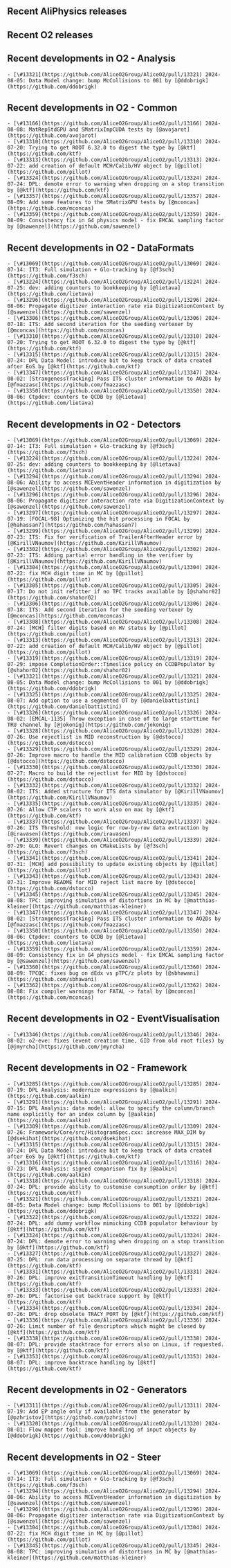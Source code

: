 ## Recent AliPhysics releases
## Recent O2 releases
## Recent developments in O2 - Analysis
	- [\#13321](https://github.com/AliceO2Group/AliceO2/pull/13321) 2024-08-05: Data Model change: bump McCollisions to 001 by [@ddobrigk](https://github.com/ddobrigk)
## Recent developments in O2 - Common
	- [\#13166](https://github.com/AliceO2Group/AliceO2/pull/13166) 2024-08-08: MatRepStdGPU and SMatrixImpCUDA tests by [@avojarot](https://github.com/avojarot)
	- [\#13310](https://github.com/AliceO2Group/AliceO2/pull/13310) 2024-07-20: Trying to get ROOT 6.32.0 to digest the type by [@ktf](https://github.com/ktf)
	- [\#13313](https://github.com/AliceO2Group/AliceO2/pull/13313) 2024-07-22: add creation of default MCH/Calib/HV object by [@pillot](https://github.com/pillot)
	- [\#13324](https://github.com/AliceO2Group/AliceO2/pull/13324) 2024-07-24: DPL: demote error to warning when dropping on a stop transition by [@ktf](https://github.com/ktf)
	- [\#13357](https://github.com/AliceO2Group/AliceO2/pull/13357) 2024-08-09: Add some features to the SMatrixGPU tests by [@mconcas](https://github.com/mconcas)
	- [\#13359](https://github.com/AliceO2Group/AliceO2/pull/13359) 2024-08-09: Consistency fix in G4 physics model - fix EMCAL sampling factor by [@sawenzel](https://github.com/sawenzel)
## Recent developments in O2 - DataFormats
	- [\#13069](https://github.com/AliceO2Group/AliceO2/pull/13069) 2024-07-14: IT3: Full simulation + Glo-tracking by [@f3sch](https://github.com/f3sch)
	- [\#13224](https://github.com/AliceO2Group/AliceO2/pull/13224) 2024-07-25: dev: adding counters to bookkeeping by [@lietava](https://github.com/lietava)
	- [\#13296](https://github.com/AliceO2Group/AliceO2/pull/13296) 2024-08-06: Propagate digitizer interaction rate via DigitizationContext by [@sawenzel](https://github.com/sawenzel)
	- [\#13306](https://github.com/AliceO2Group/AliceO2/pull/13306) 2024-07-18: ITS: Add second iteration for the seeding vertexer by [@mconcas](https://github.com/mconcas)
	- [\#13310](https://github.com/AliceO2Group/AliceO2/pull/13310) 2024-07-20: Trying to get ROOT 6.32.0 to digest the type by [@ktf](https://github.com/ktf)
	- [\#13315](https://github.com/AliceO2Group/AliceO2/pull/13315) 2024-07-24: DPL Data Model: introduce bit to keep track of data created after EoS by [@ktf](https://github.com/ktf)
	- [\#13347](https://github.com/AliceO2Group/AliceO2/pull/13347) 2024-08-02: [StrangenessTracking] Pass ITS cluster information to AO2Ds by [@fmazzasc](https://github.com/fmazzasc)
	- [\#13350](https://github.com/AliceO2Group/AliceO2/pull/13350) 2024-08-06: Ctpdev: counters to QCDB by [@lietava](https://github.com/lietava)
## Recent developments in O2 - Detectors
	- [\#13069](https://github.com/AliceO2Group/AliceO2/pull/13069) 2024-07-14: IT3: Full simulation + Glo-tracking by [@f3sch](https://github.com/f3sch)
	- [\#13224](https://github.com/AliceO2Group/AliceO2/pull/13224) 2024-07-25: dev: adding counters to bookkeeping by [@lietava](https://github.com/lietava)
	- [\#13294](https://github.com/AliceO2Group/AliceO2/pull/13294) 2024-08-06: Ability to access MCEventHeader information in digitization by [@sawenzel](https://github.com/sawenzel)
	- [\#13296](https://github.com/AliceO2Group/AliceO2/pull/13296) 2024-08-06: Propagate digitizer interaction rate via DigitizationContext by [@sawenzel](https://github.com/sawenzel)
	- [\#13297](https://github.com/AliceO2Group/AliceO2/pull/13297) 2024-07-19: [FOCAL-98] Optimizing the hit processing in FOCAL by [@hahassan7](https://github.com/hahassan7)
	- [\#13299](https://github.com/AliceO2Group/AliceO2/pull/13299) 2024-07-23: ITS: Fix for verification of TrailerAfterHeader error by [@KirillVNaumov](https://github.com/KirillVNaumov)
	- [\#13302](https://github.com/AliceO2Group/AliceO2/pull/13302) 2024-07-23: ITS: Adding partial error handling in the verifier by [@KirillVNaumov](https://github.com/KirillVNaumov)
	- [\#13304](https://github.com/AliceO2Group/AliceO2/pull/13304) 2024-07-22: fix MCH digit time in MC by [@pillot](https://github.com/pillot)
	- [\#13305](https://github.com/AliceO2Group/AliceO2/pull/13305) 2024-07-17: Do not init refitter if no TPC tracks available by [@shahor02](https://github.com/shahor02)
	- [\#13306](https://github.com/AliceO2Group/AliceO2/pull/13306) 2024-07-18: ITS: Add second iteration for the seeding vertexer by [@mconcas](https://github.com/mconcas)
	- [\#13308](https://github.com/AliceO2Group/AliceO2/pull/13308) 2024-07-24: [MCH] filter digits based on HV status by [@pillot](https://github.com/pillot)
	- [\#13313](https://github.com/AliceO2Group/AliceO2/pull/13313) 2024-07-22: add creation of default MCH/Calib/HV object by [@pillot](https://github.com/pillot)
	- [\#13319](https://github.com/AliceO2Group/AliceO2/pull/13319) 2024-07-29: impose CompletionOrder::Timeslice policy on CCDBPopulator by [@shahor02](https://github.com/shahor02)
	- [\#13321](https://github.com/AliceO2Group/AliceO2/pull/13321) 2024-08-05: Data Model change: bump McCollisions to 001 by [@ddobrigk](https://github.com/ddobrigk)
	- [\#13325](https://github.com/AliceO2Group/AliceO2/pull/13325) 2024-08-07: Add option to use a segmented OT by [@danielbattistini](https://github.com/danielbattistini)
	- [\#13326](https://github.com/AliceO2Group/AliceO2/pull/13326) 2024-08-02: [EMCAL-1135] Throw exception in case of to large starttime for TRU channel by [@jokonig](https://github.com/jokonig)
	- [\#13328](https://github.com/AliceO2Group/AliceO2/pull/13328) 2024-07-26: Use rejectlist in MID reconstruction by [@dstocco](https://github.com/dstocco)
	- [\#13329](https://github.com/AliceO2Group/AliceO2/pull/13329) 2024-07-26: Improve macro to handle the MID calibration CCDB objects by [@dstocco](https://github.com/dstocco)
	- [\#13330](https://github.com/AliceO2Group/AliceO2/pull/13330) 2024-07-27: Macro to build the rejectlist for MID by [@dstocco](https://github.com/dstocco)
	- [\#13332](https://github.com/AliceO2Group/AliceO2/pull/13332) 2024-08-02: ITS: Added structure for ITS data simulator by [@KirillVNaumov](https://github.com/KirillVNaumov)
	- [\#13335](https://github.com/AliceO2Group/AliceO2/pull/13335) 2024-07-26: Allow CTP scalers to work also on mac by [@ktf](https://github.com/ktf)
	- [\#13337](https://github.com/AliceO2Group/AliceO2/pull/13337) 2024-07-26: ITS Threshold: new logic for row-by-row data extraction by [@iravasen](https://github.com/iravasen)
	- [\#13339](https://github.com/AliceO2Group/AliceO2/pull/13339) 2024-07-29: GLO: Revert changes on CMakeLists by [@f3sch](https://github.com/f3sch)
	- [\#13341](https://github.com/AliceO2Group/AliceO2/pull/13341) 2024-07-31: [MCH] add possibility to update existing objects by [@pillot](https://github.com/pillot)
	- [\#13343](https://github.com/AliceO2Group/AliceO2/pull/13343) 2024-07-31: Improve README for MID reject list macro by [@dstocco](https://github.com/dstocco)
	- [\#13345](https://github.com/AliceO2Group/AliceO2/pull/13345) 2024-08-08: TPC: improving simulation of distortions in MC by [@matthias-kleiner](https://github.com/matthias-kleiner)
	- [\#13347](https://github.com/AliceO2Group/AliceO2/pull/13347) 2024-08-02: [StrangenessTracking] Pass ITS cluster information to AO2Ds by [@fmazzasc](https://github.com/fmazzasc)
	- [\#13350](https://github.com/AliceO2Group/AliceO2/pull/13350) 2024-08-06: Ctpdev: counters to QCDB by [@lietava](https://github.com/lietava)
	- [\#13359](https://github.com/AliceO2Group/AliceO2/pull/13359) 2024-08-09: Consistency fix in G4 physics model - fix EMCAL sampling factor by [@sawenzel](https://github.com/sawenzel)
	- [\#13360](https://github.com/AliceO2Group/AliceO2/pull/13360) 2024-08-09: TPCQC: fixes bug on dEdx vs pTPC/z plots by [@sbhawani](https://github.com/sbhawani)
	- [\#13362](https://github.com/AliceO2Group/AliceO2/pull/13362) 2024-08-08: Fix compiler warnings for FATAL -> fatal by [@mconcas](https://github.com/mconcas)
## Recent developments in O2 - EventVisualisation
	- [\#13346](https://github.com/AliceO2Group/AliceO2/pull/13346) 2024-08-02: o2-eve: fixes (event creation time, GID from old root files) by [@jmyrcha](https://github.com/jmyrcha)
## Recent developments in O2 - Framework
	- [\#13285](https://github.com/AliceO2Group/AliceO2/pull/13285) 2024-07-19: DPL Analysis: modernize expressions by [@aalkin](https://github.com/aalkin)
	- [\#13291](https://github.com/AliceO2Group/AliceO2/pull/13291) 2024-07-15: DPL Analysis: data model: allow to specify the column/branch name explicitly for an index column by [@aalkin](https://github.com/aalkin)
	- [\#13309](https://github.com/AliceO2Group/AliceO2/pull/13309) 2024-07-26: Framework/Core/src/HistogramSpec.cxx: increase MAX_DIM by [@dsekihat](https://github.com/dsekihat)
	- [\#13315](https://github.com/AliceO2Group/AliceO2/pull/13315) 2024-07-24: DPL Data Model: introduce bit to keep track of data created after EoS by [@ktf](https://github.com/ktf)
	- [\#13316](https://github.com/AliceO2Group/AliceO2/pull/13316) 2024-07-23: DPL Analysis: signed comparison fix by [@aalkin](https://github.com/aalkin)
	- [\#13318](https://github.com/AliceO2Group/AliceO2/pull/13318) 2024-07-24: DPL: provide ability to customise consumption order by [@ktf](https://github.com/ktf)
	- [\#13321](https://github.com/AliceO2Group/AliceO2/pull/13321) 2024-08-05: Data Model change: bump McCollisions to 001 by [@ddobrigk](https://github.com/ddobrigk)
	- [\#13322](https://github.com/AliceO2Group/AliceO2/pull/13322) 2024-07-24: DPL: add dummy workflow mimicking CCDB populator behaviour by [@ktf](https://github.com/ktf)
	- [\#13324](https://github.com/AliceO2Group/AliceO2/pull/13324) 2024-07-24: DPL: demote error to warning when dropping on a stop transition by [@ktf](https://github.com/ktf)
	- [\#13327](https://github.com/AliceO2Group/AliceO2/pull/13327) 2024-07-25: DPL: run data processing on separate thread by [@ktf](https://github.com/ktf)
	- [\#13331](https://github.com/AliceO2Group/AliceO2/pull/13331) 2024-07-26: DPL: improve exitTransitionTimeout handling by [@ktf](https://github.com/ktf)
	- [\#13333](https://github.com/AliceO2Group/AliceO2/pull/13333) 2024-07-26: DPL: factorise out backtrace support by [@ktf](https://github.com/ktf)
	- [\#13334](https://github.com/AliceO2Group/AliceO2/pull/13334) 2024-07-26: DPL: drop obsolete TRACY_PORT by [@ktf](https://github.com/ktf)
	- [\#13336](https://github.com/AliceO2Group/AliceO2/pull/13336) 2024-07-26: Limit number of file descriptors which might be closed by [@ktf](https://github.com/ktf)
	- [\#13338](https://github.com/AliceO2Group/AliceO2/pull/13338) 2024-08-07: DPL: provide stacktrace for errors also on Linux, if requested. by [@ktf](https://github.com/ktf)
	- [\#13353](https://github.com/AliceO2Group/AliceO2/pull/13353) 2024-08-07: DPL: improve backtrace handling by [@ktf](https://github.com/ktf)
## Recent developments in O2 - Generators
	- [\#13311](https://github.com/AliceO2Group/AliceO2/pull/13311) 2024-07-19: Add EP angle only if available from the generator by [@pzhristov](https://github.com/pzhristov)
	- [\#13320](https://github.com/AliceO2Group/AliceO2/pull/13320) 2024-08-01: Flow mapper tool: improve handling of input objects by [@ddobrigk](https://github.com/ddobrigk)
## Recent developments in O2 - Steer
	- [\#13069](https://github.com/AliceO2Group/AliceO2/pull/13069) 2024-07-14: IT3: Full simulation + Glo-tracking by [@f3sch](https://github.com/f3sch)
	- [\#13294](https://github.com/AliceO2Group/AliceO2/pull/13294) 2024-08-06: Ability to access MCEventHeader information in digitization by [@sawenzel](https://github.com/sawenzel)
	- [\#13296](https://github.com/AliceO2Group/AliceO2/pull/13296) 2024-08-06: Propagate digitizer interaction rate via DigitizationContext by [@sawenzel](https://github.com/sawenzel)
	- [\#13304](https://github.com/AliceO2Group/AliceO2/pull/13304) 2024-07-22: fix MCH digit time in MC by [@pillot](https://github.com/pillot)
	- [\#13345](https://github.com/AliceO2Group/AliceO2/pull/13345) 2024-08-08: TPC: improving simulation of distortions in MC by [@matthias-kleiner](https://github.com/matthias-kleiner)

